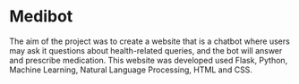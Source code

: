# Medibot
The aim of the project was to create a website that is a chatbot where users  may ask it questions about health-related queries, and the bot will answer and  prescribe medication. This website was developed used Flask, Python, Machine  Learning, Natural Language Processing, HTML and CSS.
